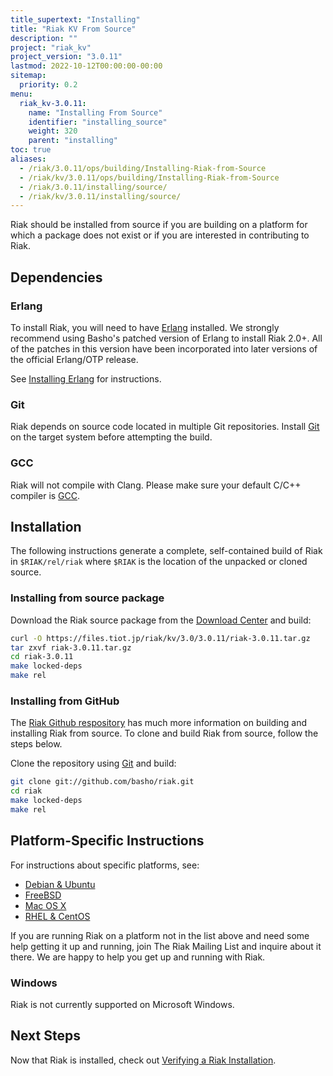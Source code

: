 ```yaml
---
title_supertext: "Installing"
title: "Riak KV From Source"
description: ""
project: "riak_kv"
project_version: "3.0.11"
lastmod: 2022-10-12T00:00:00-00:00
sitemap:
  priority: 0.2
menu:
  riak_kv-3.0.11:
    name: "Installing From Source"
    identifier: "installing_source"
    weight: 320
    parent: "installing"
toc: true
aliases:
  - /riak/3.0.11/ops/building/Installing-Riak-from-Source
  - /riak/kv/3.0.11/ops/building/Installing-Riak-from-Source
  - /riak/3.0.11/installing/source/
  - /riak/kv/3.0.11/installing/source/
---
```


[install source erlang]: {{<baseurl>}}riak/kv/3.0.11/setup/installing/source/erlang
[downloads]: {{<baseurl>}}riak/kv/3.0.11/downloads/
[install debian & ubuntu#source]: {{<baseurl>}}riak/kv/3.0.11/setup/installing/debian-ubuntu/#installing-from-source
[install freebsd#source]: {{<baseurl>}}riak/kv/3.0.11/setup/installing/freebsd/#installing-from-source
[install mac osx#source]: {{<baseurl>}}riak/kv/3.0.11/setup/installing/mac-osx/#installing-from-source
[install rhel & centos#source]: {{<baseurl>}}riak/kv/3.0.11/setup/installing/rhel-centos/#installing-from-source
[install verify]: {{<baseurl>}}riak/kv/3.0.11/setup/installing/verify

Riak should be installed from source if you are building on a platform
for which a package does not exist or if you are interested in
contributing to Riak.

## Dependencies

### Erlang

To install Riak, you will need to have [Erlang](http://www.erlang.org/) installed. We strongly recommend using Basho's patched version of Erlang to install Riak 2.0+. All of the patches in this version have been incorporated into later versions of the official Erlang/OTP release.

See [Installing Erlang][install source erlang] for instructions.

### Git

Riak depends on source code located in multiple Git repositories. Install [Git](https://git-scm.com/) on the target system before attempting the build.

### GCC

Riak will not compile with Clang. Please make sure your default C/C++
compiler is [GCC](https://gcc.gnu.org/).

## Installation

The following instructions generate a complete, self-contained build of
Riak in `$RIAK/rel/riak` where `$RIAK` is the location of the unpacked
or cloned source.

### Installing from source package

Download the Riak source package from the [Download Center][downloads] and build:

```bash
curl -O https://files.tiot.jp/riak/kv/3.0/3.0.11/riak-3.0.11.tar.gz
tar zxvf riak-3.0.11.tar.gz
cd riak-3.0.11
make locked-deps
make rel
```

### Installing from GitHub

The [Riak Github respository](http://github.com/basho/riak) has much
more information on building and installing Riak from source. To clone
and build Riak from source, follow the steps below.

Clone the repository using [Git](http://git-scm.com) and build:

```bash
git clone git://github.com/basho/riak.git
cd riak
make locked-deps
make rel
```

## Platform-Specific Instructions

For instructions about specific platforms, see:

  * [Debian & Ubuntu][install debian & ubuntu#source]
  * [FreeBSD][install freebsd#source]
  * [Mac OS X][install mac osx#source]
  * [RHEL & CentOS][install rhel & centos#source]

If you are running Riak on a platform not in the list above and need
some help getting it up and running, join The Riak Mailing List and
inquire about it there. We are happy to help you get up and running with
Riak.

### Windows

Riak is not currently supported on Microsoft Windows.

## Next Steps

Now that Riak is installed, check out [Verifying a Riak Installation][install verify].

